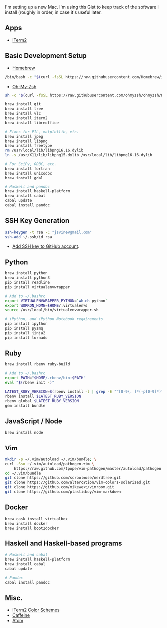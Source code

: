 I'm setting up a new Mac. I'm using this Gist to keep track of the software I install (roughly in order, in case it's useful later.

## Apps

- [iTerm2](http://www.iterm2.com/)

## Basic Development Setup

- [Homebrew](http://brew.sh/)

```sh
/bin/bash -c "$(curl -fsSL https://raw.githubusercontent.com/Homebrew/install/HEAD/install.sh)"

```

- [Oh-My-Zsh](https://ohmyz.sh/)

```sh
sh -c "$(curl -fsSL https://raw.githubusercontent.com/ohmyzsh/ohmyzsh/master/tools/install.sh)"


```

```sh
brew install git
brew install tree
brew install vlc
brew install iterm2
brew install libreoffice

```

```sh
# Fixes for PIL, matplotlib, etc.
brew install jpeg
brew install libpng
brew install freetype
rm /usr/local/lib/libpng16.16.dylib
ln -s /usr/X11/lib/libpng15.dylib /usr/local/lib/libpng16.16.dylib
```

```sh
# For SciPy, ODBC, etc.
brew install fortran
brew install unixodbc
brew install gdal
```

```sh
# Haskell and pandoc
brew install haskell-platform
brew install cabal
cabal update
cabal install pandoc
```

## SSH Key Generation

```sh
ssh-keygen -t rsa -C "jsvine@gmail.com"
ssh-add ~/.ssh/id_rsa
```

- [Add SSH key to GitHub account](https://github.com/settings/ssh).

## Python

```sh
brew install python
brew install python3
pip install readline
pip install virtualenvwrapper
```

```sh
# Add to ~/.bashrc
export VIRTUALENVWRAPPER_PYTHON=`which python`
export WORKON_HOME=$HOME/.virtualenvs
source /usr/local/bin/virtualenvwrapper.sh
```

```sh
# iPython, and iPython Notebook requirements
pip install ipython
pip install pyzmq
pip install jinja2
pip install tornado
```

## Ruby

```sh
brew install rbenv ruby-build
```

```sh
# Add to ~/.bashrc
export PATH="$HOME/.rbenv/bin:$PATH"
eval "$(rbenv init -)"
```

```sh
LATEST_RUBY_VERSION=$(rbenv install -l | grep -E "^[0-9\. ]*(-p[0-9]*)?$" | tail -n 1)
rbenv install $LATEST_RUBY_VERSION
rbenv global $LATEST_RUBY_VERSION
gem install bundle
```

## JavaScript / Node

```sh
brew install node
```

## Vim

```sh
mkdir -p ~/.vim/autoload ~/.vim/bundle; \
curl -Sso ~/.vim/autoload/pathogen.vim \
    https://raw.github.com/tpope/vim-pathogen/master/autoload/pathogen.vim
cd ~/.vim/bundle
git clone https://github.com/scrooloose/nerdtree.git
git clone https://github.com/altercation/vim-colors-solarized.git
git clone https://github.com/mikewest/vimroom.git
git clone https://github.com/plasticboy/vim-markdown
```

## Docker

```sh
brew cask install virtualbox
brew install docker
brew install boot2docker
```

## Haskell and Haskell-based programs


```sh
# Haskell and cabal
brew install haskell-platform
brew install cabal
cabal update
```

```sh
# Pandoc
cabal install pandoc
```


## Misc.

- [iTerm2 Color Schemes](https://github.com/mbadolato/iTerm2-Color-Schemes)
- [Caffeine](http://lightheadsw.com/caffeine/)
- [Atom](https://atom.io/)
